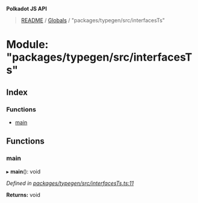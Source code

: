**Polkadot JS API**

> [README](../README.md) / [Globals](../globals.md) / "packages/typegen/src/interfacesTs"

# Module: "packages/typegen/src/interfacesTs"

## Index

### Functions

* [main](_packages_typegen_src_interfacests_.md#main)

## Functions

### main

▸ **main**(): void

*Defined in [packages/typegen/src/interfacesTs.ts:11](https://github.com/polkadot-js/api/blob/7070f757c/packages/typegen/src/interfacesTs.ts#L11)*

**Returns:** void
